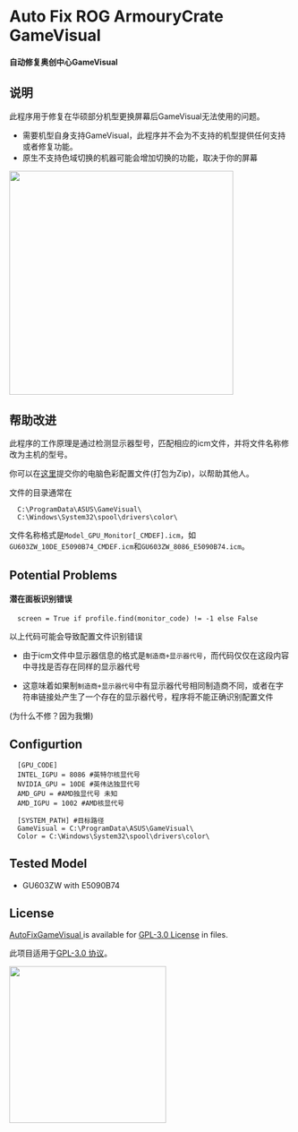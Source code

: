 # Auto Fix ROG ArmouryCrate GameVisual
#### 自动修复奥创中心GameVisual

## 说明

此程序用于修复在华硕部分机型更换屏幕后GameVisual无法使用的问题。

- 需要机型自身支持GameVisual，此程序并不会为不支持的机型提供任何支持或者修复功能。
- 原生不支持色域切换的机器可能会增加切换的功能，取决于你的屏幕

<img src="https://upload.cc/i1/2023/07/22/QZkXHo.png" width="400">

## 帮助改进

此程序的工作原理是通过检测显示器型号，匹配相应的icm文件，并将文件名称修改为主机的型号。

你可以在[这里](https://github.com/vanted7580/AutoFixGameVisual/discussions/new?category=general)提交你的电脑色彩配置文件(打包为Zip)，以帮助其他人。

文件的目录通常在

      C:\ProgramData\ASUS\GameVisual\
      C:\Windows\System32\spool\drivers\color\

文件名称格式是`Model_GPU_Monitor[_CMDEF].icm`，如`GU603ZW_10DE_E5090B74_CMDEF.icm`和`GU603ZW_8086_E5090B74.icm`。

## Potential Problems

#### 潜在面板识别错误


      screen = True if profile.find(monitor_code) != -1 else False

以上代码可能会导致配置文件识别错误

- 由于icm文件中显示器信息的格式是`制造商+显示器代号`，而代码仅仅在这段内容中寻找是否存在同样的显示器代号

- 这意味着如果制`制造商+显示器代号`中有显示器代号相同制造商不同，或者在字符串链接处产生了一个存在的显示器代号，程序将不能正确识别配置文件

(为什么不修？因为我懒)

## Configurtion
      [GPU_CODE]
      INTEL_IGPU = 8086 #英特尔核显代号
      NVIDIA_GPU = 10DE #英伟达独显代号
      AMD_GPU = #AMD独显代号 未知
      AMD_IGPU = 1002 #AMD核显代号
      
      [SYSTEM_PATH] #目标路径
      GameVisual = C:\ProgramData\ASUS\GameVisual\
      Color = C:\Windows\System32\spool\drivers\color\

## Tested Model

- GU603ZW with E5090B74

## License

[AutoFixGameVisual ]([https://github.com/wqy224491/recoil-control-for-apex/blob/main/VANTED.CC_Recoil_Control_for_Apex.lua](https://github.com/vanted7580/AutoFixGameVisual)) is available for [GPL-3.0 License](https://github.com/vanted7580/AutoFixGameVisual/blob/main/LICENSE) in files.

此项目适用于[GPL-3.0 协议](https://baike.baidu.com/item/GNU%E9%80%9A%E7%94%A8%E5%85%AC%E5%85%B1%E8%AE%B8%E5%8F%AF%E8%AF%81/393832)。

<img src="https://upload.cc/i1/2023/01/01/0nyLFI.png" width="280">
